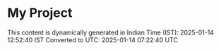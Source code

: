 # My Project

This content is dynamically generated in Indian Time (IST): 2025-01-14 12:52:40 IST
Converted to UTC: 2025-01-14 07:22:40 UTC
